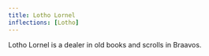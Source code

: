 ```yaml
---
title: Lotho Lornel
inflections: [Lotho]
---
```


Lotho Lornel is a dealer in old books and scrolls in Braavos.


